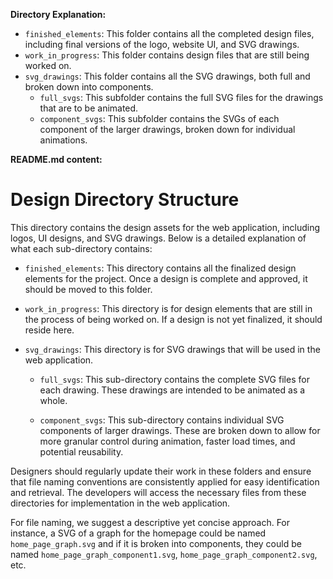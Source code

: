 **Directory Explanation:**

- `finished_elements`: This folder contains all the completed design files, including final versions of the logo, website UI, and SVG drawings.
- `work_in_progress`: This folder contains design files that are still being worked on.
- `svg_drawings`: This folder contains all the SVG drawings, both full and broken down into components.
  - `full_svgs`: This subfolder contains the full SVG files for the drawings that are to be animated.
  - `component_svgs`: This subfolder contains the SVGs of each component of the larger drawings, broken down for individual animations.

**README.md content:**

# Design Directory Structure

This directory contains the design assets for the web application, including logos, UI designs, and SVG drawings. Below is a detailed explanation of what each sub-directory contains:

- `finished_elements`: This directory contains all the finalized design elements for the project. Once a design is complete and approved, it should be moved to this folder.

- `work_in_progress`: This directory is for design elements that are still in the process of being worked on. If a design is not yet finalized, it should reside here.

- `svg_drawings`: This directory is for SVG drawings that will be used in the web application.

  - `full_svgs`: This sub-directory contains the complete SVG files for each drawing. These drawings are intended to be animated as a whole.

  - `component_svgs`: This sub-directory contains individual SVG components of larger drawings. These are broken down to allow for more granular control during animation, faster load times, and potential reusability.

Designers should regularly update their work in these folders and ensure that file naming conventions are consistently applied for easy identification and retrieval. The developers will access the necessary files from these directories for implementation in the web application.

For file naming, we suggest a descriptive yet concise approach. For instance, a SVG of a graph for the homepage could be named `home_page_graph.svg` and if it is broken into components, they could be named `home_page_graph_component1.svg`, `home_page_graph_component2.svg`, etc.
